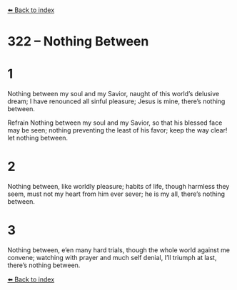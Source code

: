 [⬅️ Back to index](../README.md)

# 322 – Nothing Between


# 1
Nothing between my soul and my Savior,
naught of this world’s delusive dream;
I have renounced all sinful pleasure;
Jesus is mine, there’s nothing between.

Refrain
Nothing between my soul and my Savior,
so that his blessed face may be seen;
nothing preventing the least of his favor;
keep the way clear! let nothing between.

# 2
Nothing between, like worldly pleasure;
habits of life, though harmless they seem,
must not my heart from him ever sever;
he is my all, there’s nothing between.

# 3
Nothing between, e’en many hard trials,
though the whole world against me convene;
watching with prayer and much self denial,
I’ll triumph at last, there’s nothing between.

[⬅️ Back to index](../README.md)
